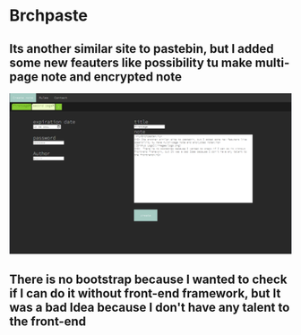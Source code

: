 <h1>Brchpaste</h1>
<h2> Its another similar site to pastebin, but I added some new feauters like possibility tu make multi-page note and encrypted note</h2>
<p align="center">
  <img src="ssc1.png">
</p>
<h2>  There is no bootstrap because I wanted to check if I can do it without front-end framework, but It was a bad Idea because I don't have any talent to the front-end</h2>

